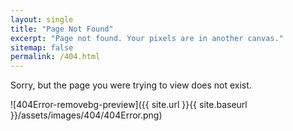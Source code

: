 ```yaml
---
layout: single
title: "Page Not Found"
excerpt: "Page not found. Your pixels are in another canvas."
sitemap: false
permalink: /404.html
---
```


Sorry, but the page you were trying to view does not exist.

![404Error-removebg-preview]({{ site.url }}{{ site.baseurl }}/assets/images/404/404Error.png)
